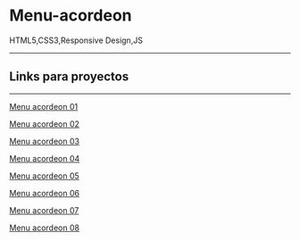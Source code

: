 # Menu-acordeon
HTML5,CSS3,Responsive Design,JS


-----------
 ## Links para proyectos                                          
 -----------
 
 <a href="https://xbernardoalvez66.github.io/Menu-acordeon/Menu-acordeon/Menu-acordeon-01/index.html"> Menu acordeon 01 </a> 
 
 <a href="https://xbernardoalvez66.github.io/Menu-acordeon/Menu-acordeon/Menu-acordeon-02/index.html">Menu acordeon  02 </a>
 
  <a href="https://xbernardoalvez66.github.io/Menu-acordeon/Menu-acordeon/Menu-acordeon-03/index.html"> Menu acordeon 03  </a>
  
  
 
 <a href="https://xbernardoalvez66.github.io/Menu-acordeon/Menu-acordeon/Menu-acordeon-04/index.html">Menu acordeon  04 </a>
 
 <a href="https://xbernardoalvez66.github.io/Menu-acordeon/Menu-acordeon/Menu-acordeon-05/index.html"> Menu acordeon 05 </a>
 
 
  <a href="https://xbernardoalvez66.github.io/Menu-acordeon/Menu-acordeon/Menu-acordeon-06/index.html"> Menu acordeon 06 </a>
  
   <a href="https://xbernardoalvez66.github.io/Menu-acordeon/Menu-acordeon/menu-acordeon-07/index.html"> Menu acordeon 07 </a>
   
   <a href="https://xbernardoalvez66.github.io/Menu-acordeon/Menu-acordeon/Menu-acordeon-08/index.html"> Menu acordeon 08 </a>
